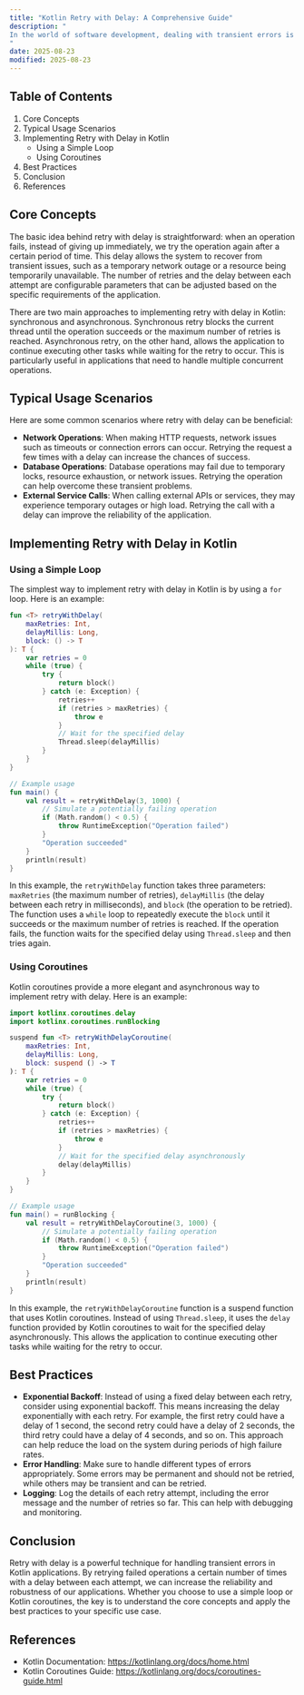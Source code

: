 ```yaml
---
title: "Kotlin Retry with Delay: A Comprehensive Guide"
description: "
In the world of software development, dealing with transient errors is a common challenge. Network glitches, resource unavailability, or intermittent service outages can cause operations to fail unexpectedly. One effective strategy to handle such situations is to retry the failed operation a certain number of times with a delay between each attempt. Kotlin, a modern and expressive programming language for the JVM, Android, and other platforms, provides several ways to implement this retry mechanism with delay. In this blog post, we will explore the core concepts, typical usage scenarios, and best practices related to Kotlin retry with delay.
"
date: 2025-08-23
modified: 2025-08-23
---
```


## Table of Contents
1. Core Concepts
2. Typical Usage Scenarios
3. Implementing Retry with Delay in Kotlin
    - Using a Simple Loop
    - Using Coroutines
4. Best Practices
5. Conclusion
6. References

## Core Concepts
The basic idea behind retry with delay is straightforward: when an operation fails, instead of giving up immediately, we try the operation again after a certain period of time. This delay allows the system to recover from transient issues, such as a temporary network outage or a resource being temporarily unavailable. The number of retries and the delay between each attempt are configurable parameters that can be adjusted based on the specific requirements of the application.

There are two main approaches to implementing retry with delay in Kotlin: synchronous and asynchronous. Synchronous retry blocks the current thread until the operation succeeds or the maximum number of retries is reached. Asynchronous retry, on the other hand, allows the application to continue executing other tasks while waiting for the retry to occur. This is particularly useful in applications that need to handle multiple concurrent operations.

## Typical Usage Scenarios
Here are some common scenarios where retry with delay can be beneficial:
- **Network Operations**: When making HTTP requests, network issues such as timeouts or connection errors can occur. Retrying the request a few times with a delay can increase the chances of success.
- **Database Operations**: Database operations may fail due to temporary locks, resource exhaustion, or network issues. Retrying the operation can help overcome these transient problems.
- **External Service Calls**: When calling external APIs or services, they may experience temporary outages or high load. Retrying the call with a delay can improve the reliability of the application.

## Implementing Retry with Delay in Kotlin

### Using a Simple Loop
The simplest way to implement retry with delay in Kotlin is by using a `for` loop. Here is an example:

```kotlin
fun <T> retryWithDelay(
    maxRetries: Int,
    delayMillis: Long,
    block: () -> T
): T {
    var retries = 0
    while (true) {
        try {
            return block()
        } catch (e: Exception) {
            retries++
            if (retries > maxRetries) {
                throw e
            }
            // Wait for the specified delay
            Thread.sleep(delayMillis)
        }
    }
}

// Example usage
fun main() {
    val result = retryWithDelay(3, 1000) {
        // Simulate a potentially failing operation
        if (Math.random() < 0.5) {
            throw RuntimeException("Operation failed")
        }
        "Operation succeeded"
    }
    println(result)
}
```

In this example, the `retryWithDelay` function takes three parameters: `maxRetries` (the maximum number of retries), `delayMillis` (the delay between each retry in milliseconds), and `block` (the operation to be retried). The function uses a `while` loop to repeatedly execute the `block` until it succeeds or the maximum number of retries is reached. If the operation fails, the function waits for the specified delay using `Thread.sleep` and then tries again.

### Using Coroutines
Kotlin coroutines provide a more elegant and asynchronous way to implement retry with delay. Here is an example:

```kotlin
import kotlinx.coroutines.delay
import kotlinx.coroutines.runBlocking

suspend fun <T> retryWithDelayCoroutine(
    maxRetries: Int,
    delayMillis: Long,
    block: suspend () -> T
): T {
    var retries = 0
    while (true) {
        try {
            return block()
        } catch (e: Exception) {
            retries++
            if (retries > maxRetries) {
                throw e
            }
            // Wait for the specified delay asynchronously
            delay(delayMillis)
        }
    }
}

// Example usage
fun main() = runBlocking {
    val result = retryWithDelayCoroutine(3, 1000) {
        // Simulate a potentially failing operation
        if (Math.random() < 0.5) {
            throw RuntimeException("Operation failed")
        }
        "Operation succeeded"
    }
    println(result)
}
```

In this example, the `retryWithDelayCoroutine` function is a suspend function that uses Kotlin coroutines. Instead of using `Thread.sleep`, it uses the `delay` function provided by Kotlin coroutines to wait for the specified delay asynchronously. This allows the application to continue executing other tasks while waiting for the retry to occur.

## Best Practices
- **Exponential Backoff**: Instead of using a fixed delay between each retry, consider using exponential backoff. This means increasing the delay exponentially with each retry. For example, the first retry could have a delay of 1 second, the second retry could have a delay of 2 seconds, the third retry could have a delay of 4 seconds, and so on. This approach can help reduce the load on the system during periods of high failure rates.
- **Error Handling**: Make sure to handle different types of errors appropriately. Some errors may be permanent and should not be retried, while others may be transient and can be retried.
- **Logging**: Log the details of each retry attempt, including the error message and the number of retries so far. This can help with debugging and monitoring.

## Conclusion
Retry with delay is a powerful technique for handling transient errors in Kotlin applications. By retrying failed operations a certain number of times with a delay between each attempt, we can increase the reliability and robustness of our applications. Whether you choose to use a simple loop or Kotlin coroutines, the key is to understand the core concepts and apply the best practices to your specific use case.

## References
- Kotlin Documentation: https://kotlinlang.org/docs/home.html
- Kotlin Coroutines Guide: https://kotlinlang.org/docs/coroutines-guide.html